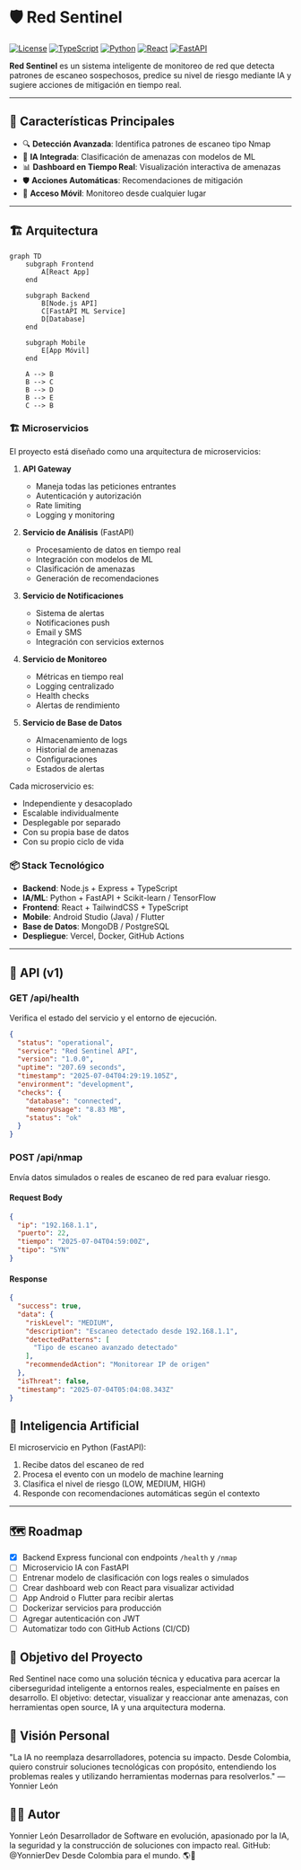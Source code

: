 # 🛡️ Red Sentinel

[![License](https://img.shields.io/badge/License-MIT-blue.svg)](https://opensource.org/licenses/MIT)
[![TypeScript](https://img.shields.io/badge/TypeScript-007ACC?logo=typescript&logoColor=white)](https://www.typescriptlang.org/)
[![Python](https://img.shields.io/badge/Python-3776AB?logo=python&logoColor=white)](https://www.python.org/)
[![React](https://img.shields.io/badge/React-61DAFB?logo=react&logoColor=white)](https://reactjs.org/)
[![FastAPI](https://img.shields.io/badge/FastAPI-009688?logo=fastapi&logoColor=white)](https://fastapi.tiangolo.com/)

**Red Sentinel** es un sistema inteligente de monitoreo de red que detecta patrones de escaneo sospechosos, predice su nivel de riesgo mediante IA y sugiere acciones de mitigación en tiempo real.

---

## 🚀 Características Principales

- 🔍 **Detección Avanzada**: Identifica patrones de escaneo tipo Nmap
- 🧠 **IA Integrada**: Clasificación de amenazas con modelos de ML
- 📊 **Dashboard en Tiempo Real**: Visualización interactiva de amenazas
- 🛡️ **Acciones Automáticas**: Recomendaciones de mitigación
- 📱 **Acceso Móvil**: Monitoreo desde cualquier lugar

---

## 🏗️ Arquitectura

```mermaid
graph TD
    subgraph Frontend
        A[React App]
    end
    
    subgraph Backend
        B[Node.js API]
        C[FastAPI ML Service]
        D[Database]
    end
    
    subgraph Mobile
        E[App Móvil]
    end
    
    A --> B
    B --> C
    B --> D
    B --> E
    C --> B
```

### 🏗️ Microservicios

El proyecto está diseñado como una arquitectura de microservicios:

1. **API Gateway**
   - Maneja todas las peticiones entrantes
   - Autenticación y autorización
   - Rate limiting
   - Logging y monitoring

2. **Servicio de Análisis** (FastAPI)
   - Procesamiento de datos en tiempo real
   - Integración con modelos de ML
   - Clasificación de amenazas
   - Generación de recomendaciones

3. **Servicio de Notificaciones**
   - Sistema de alertas
   - Notificaciones push
   - Email y SMS
   - Integración con servicios externos

4. **Servicio de Monitoreo**
   - Métricas en tiempo real
   - Logging centralizado
   - Health checks
   - Alertas de rendimiento

5. **Servicio de Base de Datos**
   - Almacenamiento de logs
   - Historial de amenazas
   - Configuraciones
   - Estados de alertas

Cada microservicio es:
- Independiente y desacoplado
- Escalable individualmente
- Desplegable por separado
- Con su propia base de datos
- Con su propio ciclo de vida

### 📦 Stack Tecnológico

- **Backend**: Node.js + Express + TypeScript
- **IA/ML**: Python + FastAPI + Scikit-learn / TensorFlow
- **Frontend**: React + TailwindCSS + TypeScript
- **Mobile**: Android Studio (Java) / Flutter
- **Base de Datos**: MongoDB / PostgreSQL
- **Despliegue**: Vercel, Docker, GitHub Actions

---

## 🚀 API (v1)

### GET /api/health
Verifica el estado del servicio y el entorno de ejecución.

```json
{
  "status": "operational",
  "service": "Red Sentinel API",
  "version": "1.0.0",
  "uptime": "207.69 seconds",
  "timestamp": "2025-07-04T04:29:19.105Z",
  "environment": "development",
  "checks": {
    "database": "connected",
    "memoryUsage": "8.83 MB",
    "status": "ok"
  }
}
```

### POST /api/nmap
Envía datos simulados o reales de escaneo de red para evaluar riesgo.

#### Request Body

```json
{
  "ip": "192.168.1.1",
  "puerto": 22,
  "tiempo": "2025-07-04T04:59:00Z",
  "tipo": "SYN"
}
```

#### Response

```json
{
  "success": true,
  "data": {
    "riskLevel": "MEDIUM",
    "description": "Escaneo detectado desde 192.168.1.1",
    "detectedPatterns": [
      "Tipo de escaneo avanzado detectado"
    ],
    "recommendedAction": "Monitorear IP de origen"
  },
  "isThreat": false,
  "timestamp": "2025-07-04T05:04:08.343Z"
}
```

## 🧠 Inteligencia Artificial

El microservicio en Python (FastAPI):

1. Recibe datos del escaneo de red
2. Procesa el evento con un modelo de machine learning
3. Clasifica el nivel de riesgo (LOW, MEDIUM, HIGH)
4. Responde con recomendaciones automáticas según el contexto

---

## 🗺️ Roadmap

- [x] Backend Express funcional con endpoints `/health` y `/nmap`
- [ ] Microservicio IA con FastAPI
- [ ] Entrenar modelo de clasificación con logs reales o simulados
- [ ] Crear dashboard web con React para visualizar actividad
- [ ] App Android o Flutter para recibir alertas
- [ ] Dockerizar servicios para producción
- [ ] Agregar autenticación con JWT
- [ ] Automatizar todo con GitHub Actions (CI/CD)

## 🎯 Objetivo del Proyecto

Red Sentinel nace como una solución técnica y educativa para acercar la ciberseguridad inteligente a entornos reales, especialmente en países en desarrollo. El objetivo: detectar, visualizar y reaccionar ante amenazas, con herramientas open source, IA y una arquitectura moderna.

## 💬 Visión Personal

"La IA no reemplaza desarrolladores, potencia su impacto. Desde Colombia, quiero construir soluciones tecnológicas con propósito, entendiendo los problemas reales y utilizando herramientas modernas para resolverlos."
— Yonnier León

## 👨‍💻 Autor

Yonnier León
Desarrollador de Software en evolución, apasionado por la IA, la seguridad y la construcción de soluciones con impacto real.
GitHub: @YonnierDev
Desde Colombia para el mundo. 🌎🚀
